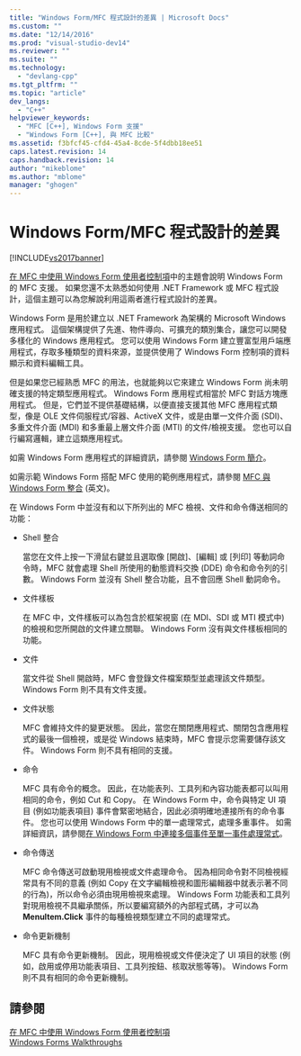```yaml
---
title: "Windows Form/MFC 程式設計的差異 | Microsoft Docs"
ms.custom: ""
ms.date: "12/14/2016"
ms.prod: "visual-studio-dev14"
ms.reviewer: ""
ms.suite: ""
ms.technology: 
  - "devlang-cpp"
ms.tgt_pltfrm: ""
ms.topic: "article"
dev_langs: 
  - "C++"
helpviewer_keywords: 
  - "MFC [C++], Windows Form 支援"
  - "Windows Form [C++], 與 MFC 比較"
ms.assetid: f3bfcf45-cfd4-45a4-8cde-5f4dbb18ee51
caps.latest.revision: 14
caps.handback.revision: 14
author: "mikeblome"
ms.author: "mblome"
manager: "ghogen"
---
```

# Windows Form/MFC 程式設計的差異
[!INCLUDE[vs2017banner](../assembler/inline/includes/vs2017banner.md)]

[在 MFC 中使用 Windows Form 使用者控制項](../dotnet/using-a-windows-form-user-control-in-mfc.md)中的主題會說明 Windows Form 的 MFC 支援。  如果您還不太熟悉如何使用 .NET Framework 或 MFC 程式設計，這個主題可以為您解說利用這兩者進行程式設計的差異。  
  
 Windows Form 是用於建立以 .NET Framework 為架構的 Microsoft Windows 應用程式。  這個架構提供了先進、物件導向、可擴充的類別集合，讓您可以開發多樣化的 Windows 應用程式。  您可以使用 Windows Form 建立豐富型用戶端應用程式，存取多種類型的資料來源，並提供使用了 Windows Form 控制項的資料顯示和資料編輯工具。  
  
 但是如果您已經熟悉 MFC 的用法，也就能夠以它來建立 Windows Form 尚未明確支援的特定類型應用程式。  Windows Form 應用程式相當於 MFC 對話方塊應用程式。  但是，它們並不提供基礎結構，以便直接支援其他 MFC 應用程式類型，像是 OLE 文件伺服程式\/容器、ActiveX 文件，或是由單一文件介面 \(SDI\)、多重文件介面 \(MDI\) 和多重最上層文件介面 \(MTI\) 的文件\/檢視支援。  您也可以自行編寫邏輯，建立這類應用程式。  
  
 如需 Windows Form 應用程式的詳細資訊，請參閱 [Windows Form 簡介](../Topic/Windows%20Forms%20Overview.md)。  
  
 如需示範 Windows Form 搭配 MFC 使用的範例應用程式，請參閱 [MFC 與 Windows Form 整合](http://www.microsoft.com/downloads/details.aspx?FamilyID=987021bc-e575-4fe3-baa9-15aa50b0f599&displaylang=en) \(英文\)。  
  
 在 Windows Form 中並沒有和以下所列出的 MFC 檢視、文件和命令傳送相同的功能：  
  
-   Shell 整合  
  
     當您在文件上按一下滑鼠右鍵並且選取像 \[開啟\]、\[編輯\] 或 \[列印\] 等動詞命令時，MFC 就會處理 Shell 所使用的動態資料交換 \(DDE\) 命令和命令列的引數。  Windows Form 並沒有 Shell 整合功能，且不會回應 Shell 動詞命令。  
  
-   文件樣板  
  
     在 MFC 中，文件樣板可以為包含於框架視窗 \(在 MDI、SDI 或 MTI 模式中\) 的檢視和您所開啟的文件建立關聯。  Windows Form 沒有與文件樣板相同的功能。  
  
-   文件  
  
     當文件從 Shell 開啟時，MFC 會登錄文件檔案類型並處理該文件類型。  Windows Form 則不具有文件支援。  
  
-   文件狀態  
  
     MFC 會維持文件的變更狀態。  因此，當您在關閉應用程式、關閉包含應用程式的最後一個檢視，或是從 Windows 結束時，MFC 會提示您需要儲存該文件。  Windows Form 則不具有相同的支援。  
  
-   命令  
  
     MFC 具有命令的概念。  因此，在功能表列、工具列和內容功能表都可以叫用相同的命令，例如 Cut 和 Copy。  在 Windows Form 中，命令與特定 UI 項目 \(例如功能表項目\) 事件會緊密地結合，因此必須明確地連接所有的命令事件。  您也可以使用 Windows Form 中的單一處理常式，處理多重事件。  如需詳細資訊，請參閱[在 Windows Form 中連接多個事件至單一事件處理常式](../Topic/How%20to:%20Connect%20Multiple%20Events%20to%20a%20Single%20Event%20Handler%20in%20Windows%20Forms.md)。  
  
-   命令傳送  
  
     MFC 命令傳送可啟動現用檢視或文件處理命令。  因為相同命令對不同檢視經常具有不同的意義 \(例如 Copy 在文字編輯檢視和圖形編輯器中就表示著不同的行為\)，所以命令必須由現用檢視來處理。  Windows Form 功能表和工具列對現用檢視不具繼承關係，所以要編寫額外的內部程式碼，才可以為 **MenuItem.Click** 事件的每種檢視類型建立不同的處理常式。  
  
-   命令更新機制  
  
     MFC 具有命令更新機制。  因此，現用檢視或文件便決定了 UI 項目的狀態 \(例如，啟用或停用功能表項目、工具列按鈕、核取狀態等等\)。  Windows Form 則不具有相同的命令更新機制。  
  
## 請參閱  
 [在 MFC 中使用 Windows Form 使用者控制項](../dotnet/using-a-windows-form-user-control-in-mfc.md)   
 [Windows Forms Walkthroughs](http://msdn.microsoft.com/zh-tw/fd44d13d-4733-416f-aefc-32592e59e5d9)
